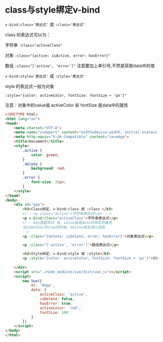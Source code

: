 # class与style绑定v-bind
`v-bind:class='表达式'` 或 `:class='表达式'`

class 的表达式可以为：

字符串 `:class="activeClass"`

对象 `:class="{active: isActive, error: hasError}"`

数组 `:class="['active', 'error']"` 注意要加上单引号,不然是获取data中的值

`v-bind:style='表达式'` 或 `:style='表达式'`

style 的表达式一般为对象

`:style="{color: activeColor, fontSize: fontSize + 'px'}"`

注意：对象中的value值 activeColor 和 fontSize 是data中的属性
```html
<!DOCTYPE html>
<html lang="en">
<head>
    <meta charset="UTF-8">
    <meta name="viewport" content="width=device-width, initial-scale=1.0">
    <meta http-equiv="X-UA-Compatible" content="ie=edge">
    <title>Document</title>
    <style>
        .active {
            color: green; 
        }
        .delete {
            background: red;
        }
        .error {
            font-size: 35px;
        }
    </style>
</head>
<body>
    <div id="app">
        <h3>Class绑定，v-bind:class 或 :class </h3>
        <!-- <p class="active">字符串表达式</p> -->
        <p v-bind:class="activeClass">字符串表达式</p>
        <!-- key值是样式 名，value值是data中绑定的属性
        当isDelete为true的时候，delete就会进行渲染
        -->
        <p :class="{delete: isDelete, error: hasError}">对象表达式</p>

        <p :class="['active', 'error']">数组表达式</p>

        <h3>Style绑定，v-bind:style 或 :style</h3>
        <p :style="{color: activeColor, fontSize: fontSize + 'px'}">Style绑定</p>
        
    </div>
    <script src="./node_modules/vue/dist/vue.js"></script>
    <script>
        new Vue({
            el: '#app',
            data: {
                activeClass: 'active',
                isDelete: false,
                hasError: true,
                activeColor: 'red',
                fontSize: 100
            }
        })
    </script>
</body>
</html>
```
